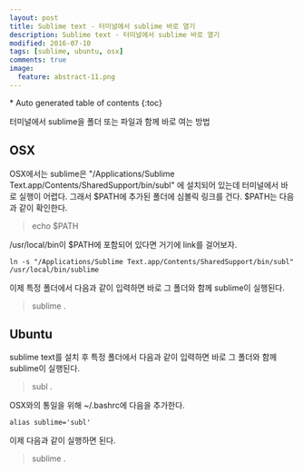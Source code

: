 ```yaml
---
layout: post
title: Sublime text - 터미널에서 sublime 바로 열기
description: Sublime text - 터미널에서 sublime 바로 열기
modified: 2016-07-10
tags: [sublime, ubuntu, osx]
comments: true
image:
  feature: abstract-11.png
---
```


<section id="table-of-contents" class="toc">
<div id="drawer" markdown="1">
*  Auto generated table of contents
{:toc}
</div>
</section><!-- /#table-of-contents -->

터미널에서 sublime을 폴더 또는 파일과 함께 바로 여는 방법

## OSX

OSX에서는 sublime은 "/Applications/Sublime Text.app/Contents/SharedSupport/bin/subl" 에 설치되어 있는데 터미널에서 바로 실행이 어렵다. 그래서 $PATH에 추가된 폴더에 심볼릭 링크를 건다. 
$PATH는 다음과 같이 확인한다. 

> echo $PATH

/usr/local/bin이 $PATH에 포함되어 있다면 거기에 link를 걸어보자. 

```
ln -s "/Applications/Sublime Text.app/Contents/SharedSupport/bin/subl" /usr/local/bin/sublime
```

이제 특정 폴더에서 다음과 같이 입력하면 바로 그 폴더와 함께 sublime이 실행된다.

> sublime .

### 

## Ubuntu

sublime text를 설치 후 특정 폴더에서 다음과 같이 입력하면 바로 그 폴더와 함께 sublime이 실행된다.

> subl .

OSX와의 통일을 위해 ~/.bashrc에 다음을 추가한다. 

```
alias sublime='subl'
```

이제 다음과 같이 실행하면 된다. 

> sublime .
